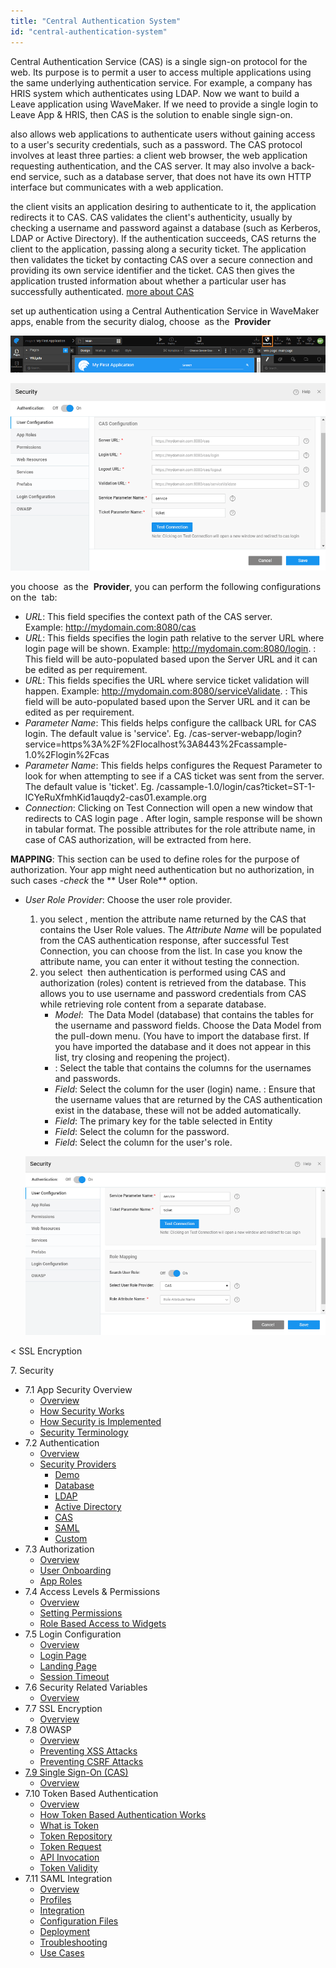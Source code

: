 ```yaml
---
title: "Central Authentication System"
id: "central-authentication-system"
---
```


Central Authentication Service (CAS) is a single sign-on protocol for the web. Its purpose is to permit a user to access multiple applications using the same underlying authentication service. For example, a company has HRIS system which authenticates using LDAP. Now we want to build a Leave application using WaveMaker. If we need to provide a single login to Leave App & HRIS, then CAS is the solution to enable single sign-on.

also allows web applications to authenticate users without gaining access to a user's security credentials, such as a password. The CAS protocol involves at least three parties: a client web browser, the web application requesting authentication, and the CAS server. It may also involve a back-end service, such as a database server, that does not have its own HTTP interface but communicates with a web application.

the client visits an application desiring to authenticate to it, the application redirects it to CAS. CAS validates the client's authenticity, usually by checking a username and password against a database (such as Kerberos, LDAP or Active Directory). If the authentication succeeds, CAS returns the client to the application, passing along a security ticket. The application then validates the ticket by contacting CAS over a secure connection and providing its own service identifier and the ticket. CAS then gives the application trusted information about whether a particular user has successfully authenticated. [more about CAS](https://wiki.jasig.org/display/CAS/Home)

set up authentication using a Central Authentication Service in WaveMaker apps, enable from the security dialog, choose  as the  **Provider**

[![](../assets/sec_access.png)](../assets/sec_access.png)

[![](../assets/sec_user_cas.png)](../assets/sec_user_cas.png)

you choose  as the  **Provider**, you can perform the following configurations on the  tab:

- _URL_: This field specifies the context path of the CAS server. Example: http://mydomain.com:8080/cas
- _URL_: This fields specifies the login path relative to the server URL where login page will be shown. Example: http://mydomain.com:8080/login. : This field will be auto-populated based upon the Server URL and it can be edited as per requirement.
- _URL_: This fields specifies the URL where service ticket validation will happen. Example: http://mydomain.com:8080/serviceValidate. : This field will be auto-populated based upon the Server URL and it can be edited as per requirement.
- _Parameter Name_: This fields helps configure the callback URL for CAS login. The default value is 'service'. Eg. /cas-server-webapp/login? service=https%3A%2F%2Flocalhost%3A8443%2Fcassample-1.0%2Flogin%2Fcas
- _Parameter Name_: This fields helps configures the Request Parameter to look for when attempting to see if a CAS ticket was sent from the server. The default value is 'ticket'. Eg. /cassample-1.0/login/cas?ticket=ST-1-lCYeRuXfmhKid1auqdy2-cas01.example.org
- _Connection_: Clicking on Test Connection will open a new window that redirects to CAS login page . After login, sample response will be shown in tabular format. The possible attributes for the role attribute name, in case of CAS authorization, will be extracted from here.

**MAPPING**: This section can be used to define roles for the purpose of authorization. Your app might need authentication but no authorization, in such cases _\-check_ the ** User Role** option.

- _User Role Provider_: Choose the user role provider.
    
    1. you select , mention the attribute name returned by the CAS that contains the User Role values. The _Attribute Name_ will be populated from the CAS authentication response, after successful Test Connection, you can choose from the list. In case you know the attribute name, you can enter it without testing the connection.
    2. you select  then authentication is performed using CAS and authorization (roles) content is retrieved from the database. This allows you to use username and password credentials from CAS while retrieving role content from a separate database.
        - _Model_:  The Data Model (database) that contains the tables for the username and password fields. Choose the Data Model from the pull-down menu. (You have to import the database first. If you have imported the database and it does not appear in this list, try closing and reopening the project).
        - : Select the table that contains the columns for the usernames and passwords.
        - _Field_: Select the column for the user (login) name. : Ensure that the username values that are returned by the CAS authentication exist in the database, these will not be added automatically.
        - _Field_: The primary key for the table selected in Entity
        - _Field_: Select the column for the password.
        - _Field_: Select the column for the user's role.
    
    [![](../assets/sec_user_cas_role.png)](../assets/sec_user_cas_role.png)

< SSL Encryption

7\. Security

- 7.1 App Security Overview
    - [Overview](/learn/app-security/app-security/#)
    - [How Security Works](/learn/app-security/app-security/#working)
    - [How Security is Implemented](/learn/app-security/app-security/#implementation)
    - [Security Terminology](/learn/app-security/app-security/#terminology)
- 7.2 Authentication
    - [Overview](/learn/app-security/authentication/)
    - [Security Providers](/learn/app-security/authentication/#security-providers)
        - [Demo](/learn/app-security/authentication/#demo)
        - [Database](/learn/app-security/authentication/#database)
        - [LDAP](/learn/app-security/authentication/#ldap)
        - [Active Directory](/learn/app-security/authentication/#ad)
        - [CAS](/learn/app-security/authentication/#cas)
        - [SAML](/learn/app-security/authentication/#saml)
        - [Custom](/learn/app-security/authentication/#custom)
- 7.3 Authorization
    - [Overview](/learn/app-security/authorization/)
    - [User Onboarding](/learn/app-security/authorization/#user-onboarding)
    - [App Roles](/learn/app-security/authorization/#app-roles)
- 7.4 Access Levels & Permissions
    - [Overview](/learn/app-security/access-levels-permissions/)
    - [Setting Permissions](/learn/app-security/access-levels-permissions/#setting-permissions)
    - [Role Based Access to Widgets](/learn/app-security/access-levels-permissions/#role-based-access)
- 7.5 Login Configuration
    - [Overview](/learn/app-security/login-configuration/)
    - [Login Page](/learn/app-security/login-configuration/#login-page)
    - [Landing Page](/learn/app-security/login-configuration/#landing-page)
    - [Session Timeout](/learn/app-security/login-configuration/#session-timeout)
- 7.6 Security Related Variables
    - [Overview](/learn/app-security/security-variables)
- 7.7 SSL Encryption
    - [Overview](/learn/app-security/ssl-encryption/)
- 7.8 OWASP
    - [Overview](/learn/app-security/owasp/)
    - [Preventing XSS Attacks](/learn/app-security/owasp/#xss)
    - [Preventing CSRF Attacks](/learn/app-security/owasp/#csrf)
- [7.9 Single Sign-On (CAS)](#)
    - [Overview](#)
- 7.10 Token Based Authentication
    - [Overview](/learn/app-security/token-based-authentication/)
    - [How Token Based Authentication Works](/learn/app-security/token-based-authentication/#working)
    - [What is Token](/learn/app-security/token-based-authentication/#token)
    - [Token Repository](/learn/app-security/token-based-authentication/#token-repository)
    - [Token Request](/learn/app-security/token-based-authentication/#token-request)
    - [API Invocation](/learn/app-security/token-based-authentication/#api-invocation)
    - [Token Validity](/learn/app-security/token-based-authentication/#token-validity)
- 7.11 SAML Integration
    - [Overview](/learn/app-development/app-security/saml-integration/)
    - [Profiles](/learn/app-development/app-security/saml-integration/#profiles)
    - [Integration](/learn/app-development/app-security/saml-integration/#integration)
    - [Configuration Files](/learn/app-development/app-security/saml-integration/#files)
    - [Deployment](/learn/app-development/app-security/saml-integration/#deployment)
    - [Troubleshooting](/learn/app-development/app-security/saml-integration/#troubleshooting)
    - [Use Cases](/learn/app-development/app-security/saml-integration/#use-cases)

